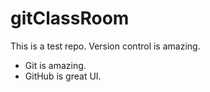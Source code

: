 # gitClassRoom
This is a test repo.
Version control is amazing.
- Git is amazing.
- GitHub is great UI.
